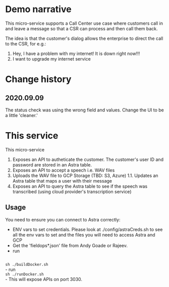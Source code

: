 # Demo narrative

This micro-service supports a Call Center use case where customers call in and leave a message so that a CSR can process
and then call them back.

The idea is that the customer's dialog allows the enterprise to direct the call to the CSR, for e.g.:

1. Hey, I have a problem with my internet!  It is down right now!!!
1. I want to upgrade my internet service

# Change history

## 2020.09.09
The status check was using the wrong field and values.  Change the UI to be a little 'cleaner.'

# This service

This micro-service 

1. Exposes an API to autheticate the customer.  The customer's user ID and password are stored in an Astra table.
1. Exposes an API to accept a speech i.e. WAV files
1. Uploads the WAV file to GCP Storage (TBD: S3, Azure)
1.1. Updates an Astra table that maps a user with their message
1. Exposes an API to query the Astra table to see if the speech was transcribed 
(using cloud provider's transcription service)


## Usage

You need to ensure you can connect to Astra correctly:

- ENV vars to set credentials.  Please look at ./config/astraCreds.sh to see all the env vars to set and the files you
will need to access Astra and GCP
- Get the 'fieldops*.json' file from Andy Goade or Rajeev.
- run 
<code>
sh ./buildDocker.sh
</code>
- run
<code>
sh ./runDocker.sh
</code>
- This will expose APIs on port 3030.


